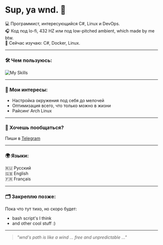 # Sup, ya wnd. 👋

💻 Программист, интересующийся C#, Linux и DevOps.  
🎧 Код под lo-fi, 432 HZ или под low-pitched ambient, which made by me btw.  
🌱 Сейчас изучаю: C#, Docker, Linux.

---

### 🛠️ Чем пользуюсь:
![My Skills](https://skillicons.dev/icons?i=cs,linux,docker,bash,arch,obsidian)

---

### 📌 Мои интересы:
- Настройка окружения под себя до мелочей
- Оптимизация всего, что только можно в жизни
- Райсинг Arch Linux

---

### 🤝 Хочешь пообщаться?
Пиши в [Telegram](https://t.me/wndslayer)

---
### 🌍 Языки:
🇷🇺 Русский  
🇬🇧 English  
🇫🇷 Français  

---

### 🗂️ Закреплю позже:
Пока что тут тихо, но скоро будет:
- bash script's I think
- and other cool stuff :)

---

> *"wnd's path is like a wind ... free and unpredictable ..."*
